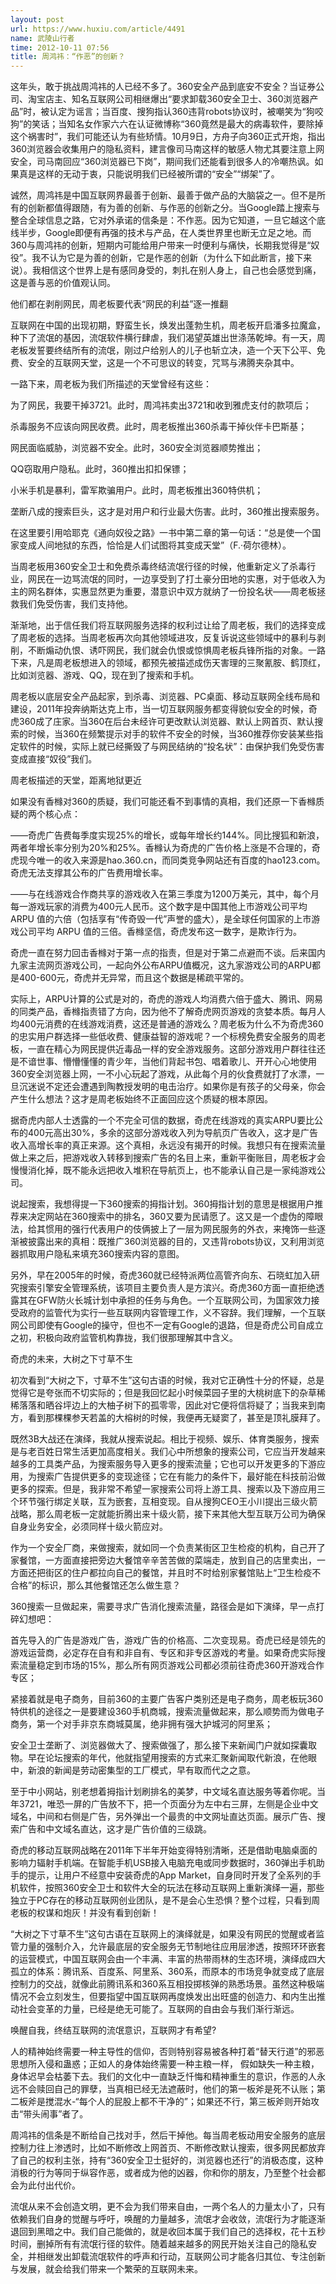 ```yaml
---
layout: post
url: https://www.huxiu.com/article/4491
name: 武陵山行者
time: 2012-10-11 07:56
title: 周鸿祎：“作恶”的创新？
---
```

这年头，敢于挑战周鸿祎的人已经不多了。360安全产品到底安不安全？当证券公司、淘宝店主、知名互联网公司相继爆出“要求卸载360安全卫士、360浏览器产品”时，被认定为谣言；当百度、搜狗指认360违背robots协议时，被嘲笑为“狗咬狗”的笑话；当知名女作家六六在认证微博称“360竟然是最大的病毒软件，要除掉这个祸害时”，我们可能还认为有些矫情。10月9日，方舟子向360正式开炮，指出360浏览器会收集用户的隐私资料，建言像司马南这样的敏感人物尤其要注意上网安全，司马南回应“360浏览器已下岗”，期间我们还能看到很多人的冷嘲热讽。如果真是这样的无动于衷，只能说明我们已经被所谓的“安全”“绑架”了。

诚然，周鸿祎是中国互联网界最善于创新、最善于做产品的大脑袋之一。但不是所有的创新都值得跟随，有为善的创新、与作恶的创新之分。当Google踏上搜索与整合全球信息之路，它对外承诺的信条是：不作恶。因为它知道，一旦它越这个底线半步，Google即便有再强的技术与产品，在人类世界里也断无立足之地。而360与周鸿祎的创新，短期内可能给用户带来一时便利与痛快，长期我觉得是“奴役”。我不认为它是为善的创新，它是作恶的创新（为什么下如此断言，接下来说）。我相信这个世界上是有感同身受的，刺扎在别人身上，自己也会感觉到痛，这是善与恶的价值观认同。

他们都在剥削网民，周老板要代表“网民的利益”逐一推翻

互联网在中国的出现初期，野蛮生长，焕发出蓬勃生机，周老板开启潘多拉魔盒，种下了流氓的基因，流氓软件横行肆虐，我们渴望英雄出世涤荡乾坤。有一天，周老板发誓要终结所有的流氓，刚过户给别人的儿子也斩立决，造一个天下公平、免费、安全的互联网天堂，这是一个不可思议的转变，咒骂与沸腾夹杂其中。

一路下来，周老板为我们所描述的天堂曾经有这些：

为了网民，我要干掉3721。此时，周鸿祎卖出3721和收到雅虎支付的款项后；

杀毒服务不应该向网民收费。此时，周老板推出360杀毒干掉伙伴卡巴斯基；

网民面临威胁，浏览器不安全。此时，360安全浏览器顺势推出；

QQ窃取用户隐私。此时，360推出扣扣保镖；

小米手机是暴利，雷军欺骗用户。此时，周老板推出360特供机；

垄断八成的搜索巨头，这才是对用户和行业最大伤害。此时，360推出搜索服务。

在这里要引用哈耶克《通向奴役之路》一书中第二章的第一句话：“总是使一个国家变成人间地狱的东西，恰恰是人们试图将其变成天堂”（F.·荷尔德林）。

当周老板用360安全卫士和免费杀毒终结流氓行径的时候，他重新定义了杀毒行业，网民在一边骂流氓的同时，一边享受到了打土豪分田地的实惠，对于低收入为主的网名群体，实惠显然更为重要，潜意识中双方就纳了一份投名状——周老板拯救我们免受伤害，我们支持他。

渐渐地，出于信任我们将互联网服务选择的权利过让给了周老板，我们的选择变成了周老板的选择。当周老板再次向其他领域进攻，反复诉说这些领域中的暴利与剥削，不断煽动仇恨、诱吓网民，我们就会仇恨或惊惧周老板兵锋所指的对象。一路下来，凡是周老板想进入的领域，都预先被描述成伤天害理的三聚氰胺、鹤顶红，比如浏览器、游戏、QQ，现在到了搜索和手机。

周老板以底层安全产品起家，到杀毒、浏览器、PC桌面、移动互联网全线布局和建设，2011年投奔纳斯达克上市，当一切互联网服务都变得貌似安全的时候，奇虎360成了庄家。当360在后台未经许可更改默认浏览器、默认上网首页、默认搜索的时候，当360在频繁提示对手的软件不安全的时候，当360推荐你安装某些指定软件的时候，实际上就已经撕毁了与网民结纳的“投名状”：由保护我们免受伤害变成直接“奴役”我们。

周老板描述的天堂，距离地狱更近

如果没有香橼对360的质疑，我们可能还看不到事情的真相，我们还原一下香橼质疑的两个核心点：

——奇虎广告费每季度实现25%的增长，或每年增长约144%。同比搜狐和新浪，两者年增长率分别为20%和25%。香橼认为奇虎的广告价格上涨是不合理的，奇虎现今唯一的收入来源是hao.360.cn，而同类竞争网站还有百度的hao123.com。奇虎无法支撑其公布的广告费用增长率。

——与在线游戏合作商共享的游戏收入在第三季度为1200万美元，其中，每个月每一游戏玩家的消费为400元人民币。这个数字是中国其他上市游戏公司平均 ARPU 值的六倍（包括享有“传奇毁一代”声誉的盛大），是全球任何国家的上市游戏公司平均 ARPU 值的三倍。香橼坚信，奇虎发布这一数字，是欺诈行为。

奇虎一直在努力回击香橼对于第一点的指责，但是对于第二点避而不谈。后来国内九家主流网页游戏公司，一起向外公布ARPU值概况，这九家游戏公司的ARPU都是400-600元，奇虎并无异常，而且这个数据是稀疏平常的。

实际上，ARPU计算的公式是对的，奇虎的游戏人均消费六倍于盛大、腾讯、网易的同类产品，香橼指责错了方向，因为他不了解奇虎网页游戏的贪婪本质。每月人均400元消费的在线游戏消费，这还是普通的游戏么？周老板为什么不为奇虎360的忠实用户群选择一些低收费、健康益智的游戏呢？一个标榜免费安全服务的周老板，一直在精心为网民提供近毒品一样的安全游戏服务。这部分游戏用户群往往还是不谙世事、懵懵懂懂的青少年，当他们背起书包、唱着歌儿、开开心心地使用360安全浏览器上网，一不小心玩起了游戏，从此每个月的伙食费就打了水漂，一旦沉迷说不定还会遭遇到陶教授发明的电击治疗。如果你是有孩子的父母亲，你会产生什么想法？这才是周老板始终不正面回应这个质疑的根本原因。

据奇虎内部人士透露的一个不完全可信的数据，奇虎在线游戏的真实ARPU要比公布的400元高出30%，多余的这部分游戏收入列为导航页广告收入，这才是广告收入高增长率的真正来源。这个真相，永远没有揭开的时候。我想只有在搜索流量做上来之后，把游戏收入转移到搜索广告的名目上来，重新平衡账目，周老板才会慢慢消化掉，既不能永远把收入堆积在导航页上，也不能承认自己是一家纯游戏公司。

说起搜索，我想得提一下360搜索的拇指计划。360拇指计划的意思是根据用户推荐来决定网站在360搜索中的排名，360又要为民请愿了。这又是一个虚伪的障眼法，给其惯用的强行代表用户的伎俩披上了一层为网民服务的外衣，来掩饰一些逐渐被披露出来的真相：既推广360浏览器的目的，又违背robots协议，又利用浏览器抓取用户隐私来填充360搜索内容的意图。

另外，早在2005年的时候，奇虎360就已经特派两位高管齐向东、石晓虹加入研究搜索引擎安全管理系统，该项目主要负责人是方滨兴。奇虎360方面一直拒绝透露其在GFW防火长城计划中承担的任务与角色。一个互联网公司，为国家效力接受政府的监管代为实行一些互联网内容管理工作，义不容辞。我们理解，一个互联网公司即使有Google的操守，但也不一定有Google的退路，但是奇虎公司自成立之初，积极向政府监管机构靠拢，我们很那理解其中含义。

奇虎的未来，大树之下寸草不生

初次看到“大树之下，寸草不生”这句古语的时候，我对它正确性十分的怀疑，总是觉得它是夸张而不切实际的；但是我回忆起小时候菜园子里的大桃树底下的杂草稀稀落落和晒谷坪边上的大柚子树下的孤零零，因此对它便将信将疑了；当我来到南方，看到那棵棵参天若盖的大榕树的时候，我便再无疑窦了，甚至是顶礼膜拜了。

既然3B大战还在演绎，我就从搜索说起。相比于视频、娱乐、体育类服务，搜索是与老百姓日常生活更加高度相关。我们心中所想象的搜索公司，它应当开发越来越多的工具类产品，为搜索服务导入更多的搜索流量；它也可以开发更多的下游应用，为搜索广告提供更多的变现途径；它在有能力的条件下，最好能在科技前沿做更多的探索。但是，我非常不希望一家搜索公司将上游工具、搜索以及下游应用三个环节强行绑定关联，互为嵌套，互相变现。自从搜狗CEO王小川提出三级火箭战略，那么周老板一定就能折腾出来十级火箭，接下来其他大型互联万公司为确保自身业务安全，必须同样十级火箭应对。

作为一个安全厂商，来做搜索，就如同一个负责某街区卫生检疫的机构，自己开了家餐馆，一方面直接把旁边大餐馆辛辛苦苦做的菜端走，放到自己的店里卖出，一方面还把街区的住户都拉向自己的餐馆，并且时不时给别家餐馆贴上“卫生检疫不合格”的标识，那么其他餐馆还怎么做生意？

360搜索一旦做起来，需要寻求广告消化搜索流量，路径会是如下演绎，早一点打碎幻想吧：

首先导入的广告是游戏广告，游戏广告的价格高、二次变现易。奇虎已经是领先的游戏运营商，必定存在自有和非自有、专区和非专区游戏的考量。如果奇虎实际搜索流量稳定到市场的15%，那么所有网页游戏公司都必须前往奇虎360开游戏合作专区；

紧接着就是电子商务，目前360的主要广告客户类别还是电子商务，周老板玩360特供机的途径之一是要建设360手机商城，搜索流量做起来，那么顺势而为做电子商务，第一个对手非京东商城莫属，绝非拥有强大护城河的阿里系；

安全卫士垄断了、浏览器做大了、搜索做强了，那么接下来新闻门户就如探囊取物。早在论坛搜索的年代，他就指望用搜索的方式来汇聚新闻取代新浪，在他眼中，新浪的新闻是劳动密集型的工厂模式，早有取而代之之意。

至于中小网站，别老想着拇指计划刷排名的美梦，中文域名直达服务等着你呢。当年3721，唯恐一屏的广告放不下，把一个页面分为左中右三屏，左侧是企业中文域名，中间和右侧是广告，另外弹出一个最贵的中文网址直达页面。展示广告、搜索广告和中文域名直达，这才是广告价值的三级跳。

奇虎的移动互联网战略在2011年下半年开始变得特别清晰，还是借助电脑桌面的影响力辐射手机端。在智能手机USB接入电脑充电或同步数据时，360弹出手机助手的提示，让用户不经意中安装奇虎的App Market，自身同时开发了全系列的手机软件，按照360安全卫士和软件大全的玩法在移动互联网上重新演绎一遍，那些独立于PC存在的移动互联网创业团队，是不是会心生恐惧？整个过程，只看到周老板的权谋和炮灰！并没有看到创新！

“大树之下寸草不生”这句古语在互联网上的演绎就是，如果没有网民的觉醒或者监管力量的强制介入，允许最底层的安全服务无节制地往应用层渗透，按照环环嵌套的运营模式，中国互联网会由一个丰满、丰富的热带雨林的生态环境，演绎成四大孤立的体系：腾讯系、百度系、阿里系、360系，而原本的市场竞争就变成了底层控制力的交战，就像此前腾讯系和360系互相投掷核弹的熟悉场景。虽然这种极端情况不会立刻发生，但要指望中国互联网再度焕发出出旺盛的创造力、和内生出推动社会变革的力量，已经是绝无可能了。互联网的自由会与我们渐行渐远。

唤醒自我，终结互联网的流氓意识，互联网才有希望?

人的精神始终需要一种主导性的信仰，否则特别容易被各种打着“替天行道”的邪恶思想所入侵和蛊惑；正如人的身体始终需要一种主粮一样， 假如缺失一种主粮，身体迟早会枯萎下去。我们的文化中一直缺乏忏悔和精神重生的意识，作恶的人永远不会赎回自己的罪孽，当真相已经无法遮蔽时，他们的第一板斧是死不认账；第二板斧是搅混水-“每个人的屁股上都不干净的”；如果还不行，第三板斧则开始攻击“带头闹事”者了。

周鸿祎的信条是不断给自己找对手，然后干掉他。每当周老板动用安全服务的底层控制力往上渗透时，比如不断修改上网首页、不断修改默认搜索，很多网民都放弃了自己的权利主张，持有“360安全卫士挺好的，浏览器也还行”的消极态度，这种消极的行为等同于纵容作恶，或者成为他的凶器，你和你的朋友，乃至整个社会都会为此付出代价。

流氓从来不会创造文明，更不会为我们带来自由，一两个名人的力量太小了，只有依赖我们自身的觉醒与呼吁，唤醒的力量越多，流氓才会收敛，流氓行为才能逐渐退回到黑暗之中。我们自己能做的，就是收回本属于我们自己的选择权，花十五秒时间，删掉所有有流氓行径的软件。随着越来越多的网民开始关注自己的隐私安全，并相继发出卸载流氓软件的呼声和行动，互联网公司才能各归其位、专注创新与发展，就会给我们带来一个繁荣的互联网未来。

